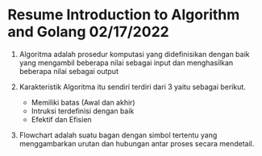 # Resume Introduction to Algorithm and Golang 02/17/2022

1. Algoritma adalah prosedur komputasi yang didefinisikan dengan baik yang mengambil beberapa nilai sebagai input dan menghasilkan beberapa nilai sebagai output

2. Karakteristik Algoritma itu sendiri terdiri dari 3 yaitu sebagai berikut. 
   - Memiliki batas (Awal dan akhir)
   - Intruksi terdefinisi dengan baik
   - Efektif dan Efisien
2. Flowchart adalah suatu bagan dengan simbol tertentu yang menggambarkan urutan dan hubungan antar proses secara mendetail.
